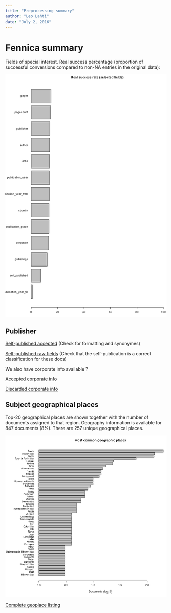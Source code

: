 ```yaml
---
title: "Preprocessing summary"
author: "Leo Lahti"
date: "July 2, 2016"
---
```


# Fennica summary




Fields of special interest. Real success percentage (proportion of successful conversions compared to non-NA entries in the original data):

![plot of chunk missing2](figure/missing2-1.png)

## Publisher

[Self-published accepted](https://github.com/rOpenGov/fennica/blob/master/inst/examples/output.tables/self_published_accepted.csv) (Check for formatting and synonymes)

[Self-published raw fields](https://github.com/rOpenGov/fennica/blob/master/inst/examples/output.tables/self_published_rawfields.csv) (Check that the self-publication is a correct classification for these docs)

We also have corporate info available ?

[Accepted corporate info](https://github.com/rOpenGov/fennica/blob/master/inst/examples/output.tables/corporate_accepted.csv)

[Discarded corporate info](https://github.com/rOpenGov/fennica/blob/master/inst/examples/output.tables/corporate_discarded.csv)



## Subject geographical places



Top-20 geographical places are shown together with the number of documents assigned to that region. Geography information is available for 847 documents (8%). There are 257 unique geographical places.

![plot of chunk geo2](figure/geo2-1.png)



[Complete geoplace listing](https://github.com/rOpenGov/fennica/blob/master/inst/examples/output.tables/geoplaces.csv)



